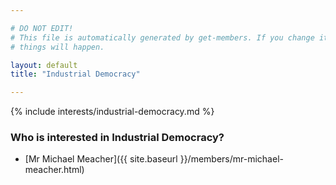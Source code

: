 ```yaml
---

# DO NOT EDIT!
# This file is automatically generated by get-members. If you change it, bad
# things will happen.

layout: default
title: "Industrial Democracy"

---
```


{% include interests/industrial-democracy.md %}

### Who is interested in Industrial Democracy?


* [Mr Michael Meacher]({{ site.baseurl }}/members/mr-michael-meacher.html)
